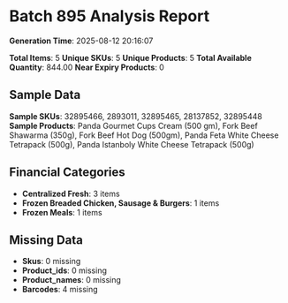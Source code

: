 # Batch 895 Analysis Report

**Generation Time**: 2025-08-12 20:16:07

**Total Items**: 5
**Unique SKUs**: 5
**Unique Products**: 5
**Total Available Quantity**: 844.00
**Near Expiry Products**: 0

## Sample Data
**Sample SKUs**: 32895466, 2893011, 32895465, 28137852, 32895448
**Sample Products**: Panda Gourmet Cups Cream (500 gm), Fork Beef Shawarma (350g), Fork Beef Hot Dog (500gm), Panda Feta White Cheese Tetrapack (500g), Panda Istanboly White Cheese Tetrapack (500g)

## Financial Categories
- **Centralized Fresh**: 3 items
- **Frozen Breaded Chicken, Sausage & Burgers**: 1 items
- **Frozen Meals**: 1 items

## Missing Data
- **Skus**: 0 missing
- **Product_ids**: 0 missing
- **Product_names**: 0 missing
- **Barcodes**: 4 missing
